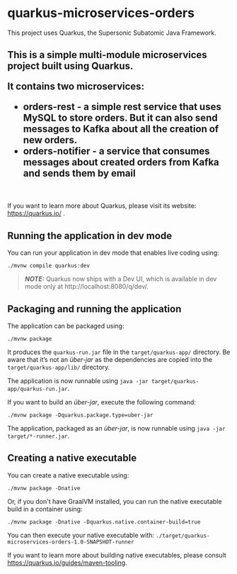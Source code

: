 # quarkus-microservices-orders

This project uses Quarkus, the Supersonic Subatomic Java Framework.

<h2>
<p>This is a simple multi-module microservices project built using Quarkus.</p>
<p>It contains two microservices:</p>
<ul>
    <li>orders-rest - a simple rest service that uses MySQL to store orders.
    But it can also send messages to Kafka about all the creation of new orders.</li>
    <li>orders-notifier - a service that consumes messages about created orders from Kafka and sends them by email</li>
</ul>
</h2>
<br/>

If you want to learn more about Quarkus, please visit its website: https://quarkus.io/ .

## Running the application in dev mode

You can run your application in dev mode that enables live coding using:

```shell script
./mvnw compile quarkus:dev
```

> **_NOTE:_**  Quarkus now ships with a Dev UI, which is available in dev mode only at http://localhost:8080/q/dev/.

## Packaging and running the application

The application can be packaged using:

```shell script
./mvnw package
```

It produces the `quarkus-run.jar` file in the `target/quarkus-app/` directory.
Be aware that it’s not an _über-jar_ as the dependencies are copied into the `target/quarkus-app/lib/` directory.

The application is now runnable using `java -jar target/quarkus-app/quarkus-run.jar`.

If you want to build an _über-jar_, execute the following command:

```shell script
./mvnw package -Dquarkus.package.type=uber-jar
```

The application, packaged as an _über-jar_, is now runnable using `java -jar target/*-runner.jar`.

## Creating a native executable

You can create a native executable using:

```shell script
./mvnw package -Dnative
```

Or, if you don't have GraalVM installed, you can run the native executable build in a container using:

```shell script
./mvnw package -Dnative -Dquarkus.native.container-build=true
```

You can then execute your native executable with: `./target/quarkus-microservices-orders-1.0-SNAPSHOT-runner`

If you want to learn more about building native executables, please consult https://quarkus.io/guides/maven-tooling.
